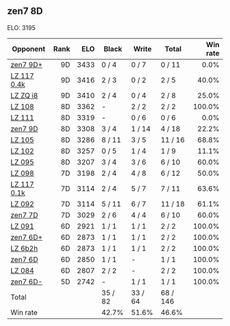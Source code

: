 ## zen7 8D ##

ELO: 3195

Opponent | Rank | ELO | Black | Write | Total | Win rate
---------|-----:|----:|-------|-------|-------|-------:
[zen7 9D+](zen7%209D+.md) | 9D | 3433 | 0 / 4 | 0 / 7 | 0 / 11 | 0.0%
[LZ 117 0.4k](LZ%20117%200.4k.md) | 9D | 3416 | 2 / 3 | 0 / 2 | 2 / 5 | 40.0%
[LZ ZQ i8](LZ%20ZQ%20i8.md) | 9D | 3410 | 2 / 4 | 0 / 4 | 2 / 8 | 25.0%
[LZ 108](LZ%20108.md) | 8D | 3362 | - | 2 / 2 | 2 / 2 | 100.0%
[LZ 111](LZ%20111.md) | 8D | 3319 | - | 0 / 6 | 0 / 6 | 0.0%
[zen7 9D](zen7%209D.md) | 8D | 3308 | 3 / 4 | 1 / 14 | 4 / 18 | 22.2%
[LZ 105](LZ%20105.md) | 8D | 3286 | 8 / 11 | 3 / 5 | 11 / 16 | 68.8%
[LZ 102](LZ%20102.md) | 8D | 3257 | 0 / 5 | 1 / 4 | 1 / 9 | 11.1%
[LZ 095](LZ%20095.md) | 8D | 3207 | 3 / 4 | 3 / 6 | 6 / 10 | 60.0%
[LZ 098](LZ%20098.md) | 7D | 3198 | 2 / 4 | 4 / 8 | 6 / 12 | 50.0%
[LZ 117 0.1k](LZ%20117%200.1k.md) | 7D | 3114 | 2 / 4 | 5 / 7 | 7 / 11 | 63.6%
[LZ 092](LZ%20092.md) | 7D | 3114 | 5 / 11 | 6 / 7 | 11 / 18 | 61.1%
[zen7 7D](zen7%207D.md) | 7D | 3029 | 2 / 6 | 4 / 4 | 6 / 10 | 60.0%
[LZ 091](LZ%20091.md) | 6D | 2921 | 1 / 1 | 1 / 1 | 2 / 2 | 100.0%
[zen7 6D+](zen7%206D+.md) | 6D | 2873 | 1 / 1 | 1 / 1 | 2 / 2 | 100.0%
[LZ 6b2h](LZ%206b2h.md) | 6D | 2873 | 1 / 1 | 1 / 1 | 2 / 2 | 100.0%
[zen7 6D](zen7%206D.md) | 6D | 2850 | 1 / 1 | - | 1 / 1 | 100.0%
[LZ 084](LZ%20084.md) | 6D | 2807 | 2 / 2 | - | 2 / 2 | 100.0%
[zen7 6D-](zen7%206D-.md) | 5D | 2742 | - | 1 / 1 | 1 / 1 | 100.0%
Total | | | 35 / 82 | 33 / 64 | 68 / 146 | 
Win rate| | | 42.7% | 51.6% | 46.6% | 
